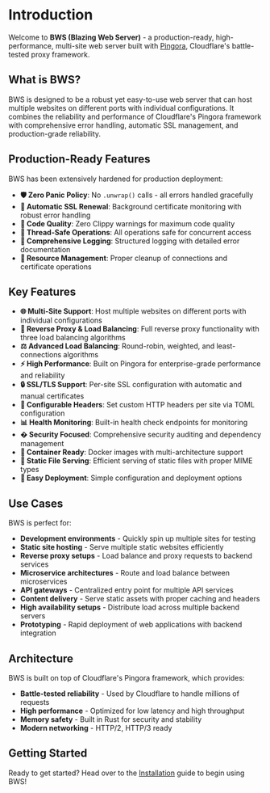 # Introduction

Welcome to **BWS (Blazing Web Server)** - a production-ready, high-performance, multi-site web server built with [Pingora](https://github.com/cloudflare/pingora), Cloudflare's battle-tested proxy framework.

## What is BWS?

BWS is designed to be a robust yet easy-to-use web server that can host multiple websites on different ports with individual configurations. It combines the reliability and performance of Cloudflare's Pingora framework with comprehensive error handling, automatic SSL management, and production-grade reliability.

## Production-Ready Features

BWS has been extensively hardened for production deployment:

- **🛡️ Zero Panic Policy**: No `.unwrap()` calls - all errors handled gracefully
- **🔄 Automatic SSL Renewal**: Background certificate monitoring with robust error handling
- **🧹 Code Quality**: Zero Clippy warnings for maximum code quality
- **🔧 Thread-Safe Operations**: All operations safe for concurrent access
- **📝 Comprehensive Logging**: Structured logging with detailed error documentation
- **💾 Resource Management**: Proper cleanup of connections and certificate operations

## Key Features

- **🌐 Multi-Site Support**: Host multiple websites on different ports with individual configurations
- **🔄 Reverse Proxy & Load Balancing**: Full reverse proxy functionality with three load balancing algorithms
- **⚖️ Advanced Load Balancing**: Round-robin, weighted, and least-connections algorithms
- **⚡ High Performance**: Built on Pingora for enterprise-grade performance and reliability  
- **🔒 SSL/TLS Support**: Per-site SSL configuration with automatic and manual certificates
- **🔧 Configurable Headers**: Set custom HTTP headers per site via TOML configuration
- **📊 Health Monitoring**: Built-in health check endpoints for monitoring
- **�️ Security Focused**: Comprehensive security auditing and dependency management
- **🐳 Container Ready**: Docker images with multi-architecture support
- **📁 Static File Serving**: Efficient serving of static files with proper MIME types
- **🚀 Easy Deployment**: Simple configuration and deployment options

## Use Cases

BWS is perfect for:

- **Development environments** - Quickly spin up multiple sites for testing
- **Static site hosting** - Serve multiple static websites efficiently
- **Reverse proxy setups** - Load balance and proxy requests to backend services
- **Microservice architectures** - Route and load balance between microservices
- **API gateways** - Centralized entry point for multiple API services
- **Content delivery** - Serve static assets with proper caching and headers
- **High availability setups** - Distribute load across multiple backend servers
- **Prototyping** - Rapid deployment of web applications with backend integration

## Architecture

BWS is built on top of Cloudflare's Pingora framework, which provides:

- **Battle-tested reliability** - Used by Cloudflare to handle millions of requests
- **High performance** - Optimized for low latency and high throughput
- **Memory safety** - Built in Rust for security and stability
- **Modern networking** - HTTP/2, HTTP/3 ready

## Getting Started

Ready to get started? Head over to the [Installation](./installation.md) guide to begin using BWS!
